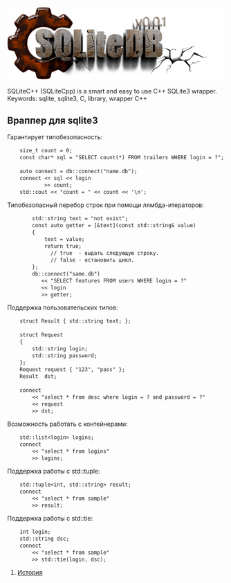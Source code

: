 
[![logo](docs/SQLiteDB25.png)](docs/home.md "home") 

SQLiteC++ (SQLiteCpp) is a smart and easy to use C++ SQLite3 wrapper.  
Keywords: sqlite, sqlite3, C, library, wrapper C++  

Враппер для sqlite3  
-------------------

Гарантирует типобезопасность:  

```
    size_t count = 0;
    const char* sql = "SELECT count(*) FROM trailers WHERE login = ?";

    auto connect = db::connect("name.db");
    connect << sql << login 
            >> count;
    std::cout << "count = " << count << '\n';
```

Типобезопасный перебор строк при помощи лямбда-итераторов:

```
        std::string text = "not exist";
        const auto getter = [&text](const std::string& value)
        {
            text = value;
            return true; 
              // true  - выдать следующую строку.
              // false - остановить цикл.
        };
        db::connect("same.db") 
           << "SELECT features FROM users WHERE login = ?"
           << login
           >> getter;
```

Поддержка пользовательских типов:  

```
    struct Result { std::string text; }; 

    struct Request
    {
        std::string login;
        std::string password;
    };
    Request request { "123", "pass" };
    Result  dst;

    connect 
        << "select * from desc where login = ? and password = ?"
        << request
        >> dst;
```

Возможность работать с контейнерами:  

```
    std::list<login> logins;
    connect 
        << "select * from logins" 
        >> logins;
```

Поддержка работы с std::tuple:  

```
    std::tuple<int, std::string> result;
    connect 
        << "select * from sample" 
        >> result;
```

Поддержка работы с std::tie:  


```
    int login;
    std::string dsc;
    connect
        << "select * from sample" 
        >> std::tie(login, dsc);
```

1) [История](docs/history.md)  


